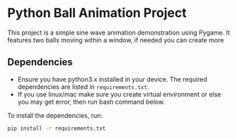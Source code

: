 # Python Ball Animation Project

This project is a simple sine wave animation demonstration using Pygame. It features two balls moving within a window, if needed you can create more

## Dependencies

- Ensure you have python3.x installed in your device. The required dependencies are listed in `requirements.txt`.
- If you use linux/mac make sure you create virtual environment or else you may get error, then run bash command below.

To install the dependencies, run:

```bash
pip install -r requirements.txt
